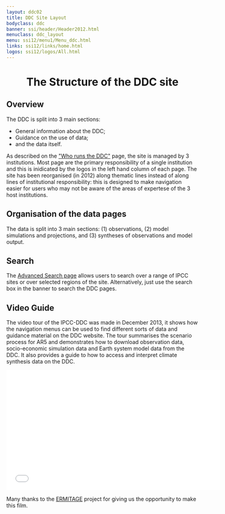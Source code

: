 ```yaml
---
layout: ddc02
title: DDC Site Layout
bodyclass: ddc
banner: ssi/header/Header2012.html
menuclass: ddc_layout
menu: ssi12/menu1/Menu_ddc.html
links: ssi12/links/home.html
logos: ssi12/logos/All.html
---
```


<div id="pagetitle">
<h1 align="center">The Structure of the DDC site</h1>
</div>
<!-- End of Page Title Block -->
                                  
  <p></p>                         
                                  
                                  
  <div id="content">    

<h2>Overview</h2>

<p>
The DDC is split into 3 main sections:
</p>
<ul>
<li>General information about the DDC;</li>
<li>Guidance on the use of data;</li>
<li>and the data itself.</li>
</ul>

<p>
As described on the <a href="ddc_runs.html">"Who runs the DDC"</a> page, the site is managed by 3 institutions. Most page are the primary responsibility of a single institution and this is inidicated by the logos in the left hand column of each page.
The site has been reorganised (in 2012) along thematic lines instead of along lines of institutional responsibility: this is designed to make navigation easier for users who may not be aware of the areas of expertese of the 3 host institutions.
</p>

<h2>Organisation of the data pages</h2>

<p>
The data is split into 3 main sections: (1) observations, (2) model simulations and projections, and (3) syntheses of observations and model output.
</p>

<h2>Search</h2>

<p>
The <a href="/ddc_advanced_search.html">Advanced Search page</a> allows users to search over a range of IPCC sites or over 
selected regions of the site. Alternatively, just use the search box in the banner to search the DDC pages.
</p>


<h2><a id="video">Video Guide</a></h2>
<p>
The video tour of the IPCC-DDC was made in December 2013, it shows how the navigation menus can be used to find different sorts of data and guidance material on the DDC website. The tour summarises the scenario process for AR5 and demonstrates how to download observation data, socio-economic simulation data and Earth system model data from the DDC.  It also provides a guide to how to access and interpret climate synthesis data on the DDC.    
</p>

<center>
<iframe width="560" height="315" src="//www.youtube.com/embed/8EOnP8QqkCg" frameborder="0" allowfullscreen></iframe>
</center>

<p>
Many thanks to the <a href="http://ermitage.cs.man.ac.uk/">ERMITAGE</a> project for giving us the opportunity to make this film.
</p>
</div>

